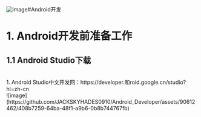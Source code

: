 ![image](https://github.com/JACKSKYHADES0910/Android_Developer/assets/90612462/8f7ab360-bb77-4592-a496-57782f5e93cf)#Android开发
<h1>1. Android开发前准备工作</h1>
   <h2>1.1 Android Studio下载</h2><br>
   1. Android Studio中文开发网：https://developer.和roid.google.cn/studio?hl=zh-cn<br>
   ![image](https://github.com/JACKSKYHADES0910/Android_Developer/assets/90612462/408b7259-64ba-48f1-a9b6-0b8b744767fb)

